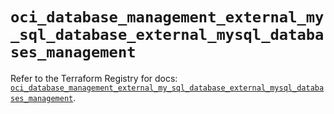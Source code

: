 # `oci_database_management_external_my_sql_database_external_mysql_databases_management`

Refer to the Terraform Registry for docs: [`oci_database_management_external_my_sql_database_external_mysql_databases_management`](https://registry.terraform.io/providers/hashicorp/oci/7.19.0/docs/resources/database_management_external_my_sql_database_external_mysql_databases_management).
